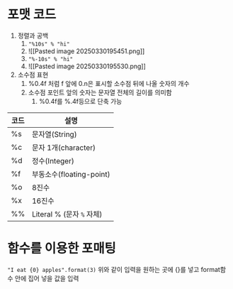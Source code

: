 # 포맷 코드
1. 정렬과 공백
	1. `"%10s" % "hi"`
	2. ![[Pasted image 20250330195451.png]]
	3. `"%-10s" % "hi"`
	4. ![[Pasted image 20250330195530.png]]
2. 소수점 표현
	1. %0.4f 처럼 f 앞에 0.n은 표시할 소수점 뒤에 나올 숫자의 개수
	2. 소수점 포인트 앞의 숫자는 문자열 전체의 길이를 의미함
		1. %0.4f를 %.4f등으로 단축 가능

| 코드  | 설명                    |
| --- | --------------------- |
| %s  | 문자열(String)           |
| %c  | 문자 1개(character)      |
| %d  | 정수(Integer)           |
| %f  | 부동소수(floating-point)  |
| %o  | 8진수                   |
| %x  | 16진수                  |
| %%  | Literal % (문자 `%` 자체) |
# 함수를 이용한 포매팅
`"I eat {0} apples".format(3)`
위와 같이 입력을 원하는 곳에 {}를 넣고 format함수 안에 집어 넣을 값을 입력

